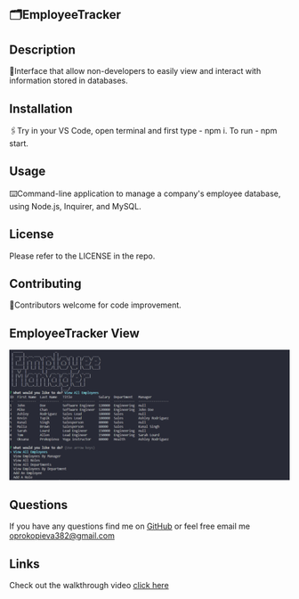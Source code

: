 ## 🗂️EmployeeTracker

## Description
📌Interface that allow non-developers to easily view and interact with information stored in databases.

## Installation
🖇️Try in your VS Code, open terminal and first type - npm i. To run - npm start.

## Usage
⌨️Command-line application to manage a company's employee database, using Node.js, Inquirer, and MySQL.

## License
Please refer to the LICENSE in the repo.

## Contributing
🤝Contributors welcome for code improvement.

## EmployeeTracker View
![webpage-screenshot](./assets/img/screenshot.png)

## Questions
If you have any questions find me on [GitHub](https://github.com/oprokopieva382) or feel free email me oprokopieva382@gmail.com

## Links
Check out the walkthrough video [click here](https://drive.google.com/file/d/16twPPlU38YrE4Ky72S-Y-DRrqNk0rqsz/view)